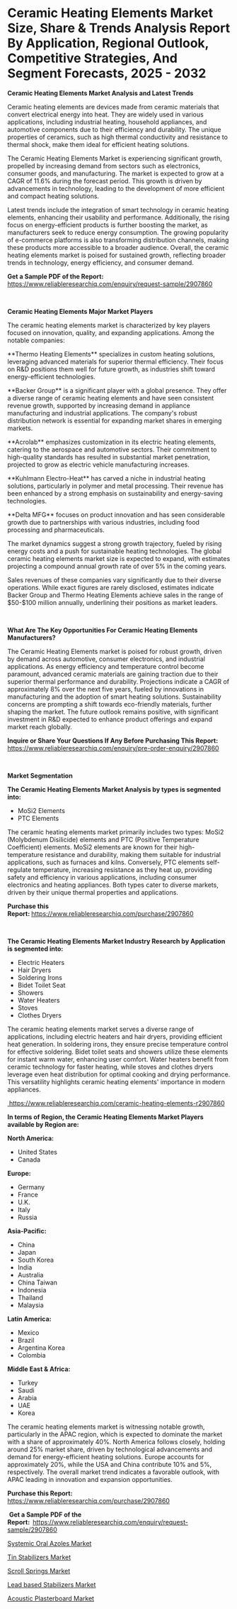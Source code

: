 <p><h1>Ceramic Heating Elements Market Size, Share & Trends Analysis Report By Application, Regional Outlook, Competitive Strategies, And Segment Forecasts, 2025 - 2032</h1></p><p><strong>Ceramic Heating Elements Market Analysis and Latest Trends</strong></p>
<p><p>Ceramic heating elements are devices made from ceramic materials that convert electrical energy into heat. They are widely used in various applications, including industrial heating, household appliances, and automotive components due to their efficiency and durability. The unique properties of ceramics, such as high thermal conductivity and resistance to thermal shock, make them ideal for efficient heating solutions.</p><p>The Ceramic Heating Elements Market is experiencing significant growth, propelled by increasing demand from sectors such as electronics, consumer goods, and manufacturing. The market is expected to grow at a CAGR of 11.6% during the forecast period. This growth is driven by advancements in technology, leading to the development of more efficient and compact heating solutions. </p><p>Latest trends include the integration of smart technology in ceramic heating elements, enhancing their usability and performance. Additionally, the rising focus on energy-efficient products is further boosting the market, as manufacturers seek to reduce energy consumption. The growing popularity of e-commerce platforms is also transforming distribution channels, making these products more accessible to a broader audience. Overall, the ceramic heating elements market is poised for sustained growth, reflecting broader trends in technology, energy efficiency, and consumer demand.</p></p>
<p><strong>Get a Sample PDF of the Report:&nbsp;</strong> <a href="https://www.reliableresearchiq.com/enquiry/request-sample/2907860?utm_campaign=104&utm_medium=2&utm_source=Github&utm_content=ia&utm_term=12032025&utm_id=ceramic-heating-elements">https://www.reliableresearchiq.com/enquiry/request-sample/2907860</a></p>
<p>&nbsp;</p>
<p><strong>Ceramic Heating Elements Major Market Players</strong></p>
<p><p>The ceramic heating elements market is characterized by key players focused on innovation, quality, and expanding applications. Among the notable companies:</p><p>**Thermo Heating Elements** specializes in custom heating solutions, leveraging advanced materials for superior thermal efficiency. Their focus on R&D positions them well for future growth, as industries shift toward energy-efficient technologies.</p><p>**Backer Group** is a significant player with a global presence. They offer a diverse range of ceramic heating elements and have seen consistent revenue growth, supported by increasing demand in appliance manufacturing and industrial applications. The company's robust distribution network is essential for expanding market shares in emerging markets.</p><p>**Acrolab** emphasizes customization in its electric heating elements, catering to the aerospace and automotive sectors. Their commitment to high-quality standards has resulted in substantial market penetration, projected to grow as electric vehicle manufacturing increases.</p><p>**Kuhlmann Electro-Heat** has carved a niche in industrial heating solutions, particularly in polymer and metal processing. Their revenue has been enhanced by a strong emphasis on sustainability and energy-saving technologies.</p><p>**Delta MFG** focuses on product innovation and has seen considerable growth due to partnerships with various industries, including food processing and pharmaceuticals.</p><p>The market dynamics suggest a strong growth trajectory, fueled by rising energy costs and a push for sustainable heating technologies. The global ceramic heating elements market size is expected to expand, with estimates projecting a compound annual growth rate of over 5% in the coming years.</p><p>Sales revenues of these companies vary significantly due to their diverse operations. While exact figures are rarely disclosed, estimates indicate Backer Group and Thermo Heating Elements achieve sales in the range of $50-$100 million annually, underlining their positions as market leaders.</p></p>
<p>&nbsp;</p>
<p><strong>What Are The Key Opportunities For Ceramic Heating Elements Manufacturers?</strong></p>
<p><p>The Ceramic Heating Elements market is poised for robust growth, driven by demand across automotive, consumer electronics, and industrial applications. As energy efficiency and temperature control become paramount, advanced ceramic materials are gaining traction due to their superior thermal performance and durability. Projections indicate a CAGR of approximately 8% over the next five years, fueled by innovations in manufacturing and the adoption of smart heating solutions. Sustainability concerns are prompting a shift towards eco-friendly materials, further shaping the market. The future outlook remains positive, with significant investment in R&D expected to enhance product offerings and expand market reach globally.</p></p>
<p><strong>Inquire or Share Your Questions If Any Before Purchasing This Report:</strong> <a href="https://www.reliableresearchiq.com/enquiry/pre-order-enquiry/2907860?utm_campaign=104&utm_medium=2&utm_source=Github&utm_content=ia&utm_term=12032025&utm_id=ceramic-heating-elements">https://www.reliableresearchiq.com/enquiry/pre-order-enquiry/2907860</a></p>
<p>&nbsp;</p>
<p><strong>Market Segmentation</strong></p>
<p><strong>The Ceramic Heating Elements Market Analysis by types is segmented into:</strong></p>
<p><ul><li>MoSi2 Elements</li><li>PTC Elements</li></ul></p>
<p><p>The ceramic heating elements market primarily includes two types: MoSi2 (Molybdenum Disilicide) elements and PTC (Positive Temperature Coefficient) elements. MoSi2 elements are known for their high-temperature resistance and durability, making them suitable for industrial applications, such as furnaces and kilns. Conversely, PTC elements self-regulate temperature, increasing resistance as they heat up, providing safety and efficiency in various applications, including consumer electronics and heating appliances. Both types cater to diverse markets, driven by their unique thermal properties and applications.</p></p>
<p><strong>Purchase this Report:&nbsp;</strong><a href="https://www.reliableresearchiq.com/purchase/2907860?utm_campaign=104&utm_medium=2&utm_source=Github&utm_content=ia&utm_term=12032025&utm_id=ceramic-heating-elements">https://www.reliableresearchiq.com/purchase/2907860</a></p>
<p>&nbsp;</p>
<p><strong>The Ceramic Heating Elements Market Industry Research by Application is segmented into:</strong></p>
<p><ul><li>Electric Heaters</li><li>Hair Dryers</li><li>Soldering Irons</li><li>Bidet Toilet Seat</li><li>Showers</li><li>Water Heaters</li><li>Stoves</li><li>Clothes Dryers</li></ul></p>
<p><p>The ceramic heating elements market serves a diverse range of applications, including electric heaters and hair dryers, providing efficient heat generation. In soldering irons, they ensure precise temperature control for effective soldering. Bidet toilet seats and showers utilize these elements for instant warm water, enhancing user comfort. Water heaters benefit from ceramic technology for faster heating, while stoves and clothes dryers leverage even heat distribution for optimal cooking and drying performance. This versatility highlights ceramic heating elements' importance in modern appliances.</p></p>
<p><a href="https://www.reliableresearchiq.com/ceramic-heating-elements-r2907860?utm_campaign=104&utm_medium=2&utm_source=Github&utm_content=ia&utm_term=12032025&utm_id=ceramic-heating-elements">&nbsp;https://www.reliableresearchiq.com/ceramic-heating-elements-r2907860</a></p>
<p><strong>In terms of Region, the Ceramic Heating Elements Market Players available by Region are:</strong></p>
<p>
    <p> <strong> North America: </strong>
        <ul>
            <li>United States</li>
            <li>Canada</li>
        </ul>
        </p> 
    <p> <strong> Europe: </strong>
        <ul>
            <li>Germany</li>
            <li>France</li>
            <li>U.K.</li>
            <li>Italy</li>
            <li>Russia</li>
        </ul>
        </p> 
    <p> <strong> Asia-Pacific: </strong>
        <ul>
            <li>China</li>
            <li>Japan</li>
            <li>South Korea</li>
            <li>India</li>
            <li>Australia</li>
            <li>China Taiwan</li>
            <li>Indonesia</li>
            <li>Thailand</li>
            <li>Malaysia</li>
        </ul>
        </p> 
    <p> <strong> Latin America: </strong>
        <ul>
            <li>Mexico</li>
            <li>Brazil</li>
            <li>Argentina Korea</li>
            <li>Colombia</li>
        </ul>
        </p> 
    <p> <strong> Middle East & Africa: </strong>
        <ul>
            <li>Turkey</li>
            <li>Saudi</li>
            <li>Arabia</li>
            <li>UAE</li>
            <li>Korea</li>
        </ul>
    </p>
    </p>
<p><p>The ceramic heating elements market is witnessing notable growth, particularly in the APAC region, which is expected to dominate the market with a share of approximately 40%. North America follows closely, holding around 25% market share, driven by technological advancements and demand for energy-efficient heating solutions. Europe accounts for approximately 20%, while the USA and China contribute 10% and 5%, respectively. The overall market trend indicates a favorable outlook, with APAC leading in innovation and expansion opportunities.</p></p>
<p><strong>Purchase this Report: </strong><a href="https://www.reliableresearchiq.com/purchase/2907860?utm_campaign=104&utm_medium=2&utm_source=Github&utm_content=ia&utm_term=12032025&utm_id=ceramic-heating-elements">https://www.reliableresearchiq.com/purchase/2907860</a></p>
<p>&nbsp;<strong>Get a Sample PDF of the Report:&nbsp;&nbsp;</strong><a href="https://www.reliableresearchiq.com/enquiry/request-sample/2907860?utm_campaign=104&utm_medium=2&utm_source=Github&utm_content=ia&utm_term=12032025&utm_id=ceramic-heating-elements">https://www.reliableresearchiq.com/enquiry/request-sample/2907860</a></p>
<p><strong></strong></p>
<p><p><a href="https://github.com/nedzazollo74/Market-Research-Report-List-1/blob/main/systemic-oral-azoles-market.md?utm_campaign=104&utm_medium=2&utm_source=Github&utm_content=ia&utm_term=12032025&utm_id=ceramic-heating-elements">Systemic Oral Azoles Market</a></p><p><a href="https://github.com/awalinfucci/Market-Research-Report-List-1/blob/main/tin-stabilizers-market.md?utm_campaign=104&utm_medium=2&utm_source=Github&utm_content=ia&utm_term=12032025&utm_id=ceramic-heating-elements">Tin Stabilizers Market</a></p><p><a href="https://github.com/zitanebeibit9/Market-Research-Report-List-1/blob/main/scroll-springs-market.md?utm_campaign=104&utm_medium=2&utm_source=Github&utm_content=ia&utm_term=12032025&utm_id=ceramic-heating-elements">Scroll Springs Market</a></p><p><a href="https://github.com/alejnaouare/Market-Research-Report-List-1/blob/main/lead-based-stabilizers-market.md?utm_campaign=104&utm_medium=2&utm_source=Github&utm_content=ia&utm_term=12032025&utm_id=ceramic-heating-elements">Lead based Stabilizers Market</a></p><p><a href="https://github.com/jolinolooman/Market-Research-Report-List-1/blob/main/acoustic-plasterboard-market.md?utm_campaign=104&utm_medium=2&utm_source=Github&utm_content=ia&utm_term=12032025&utm_id=ceramic-heating-elements">Acoustic Plasterboard Market</a></p></p>